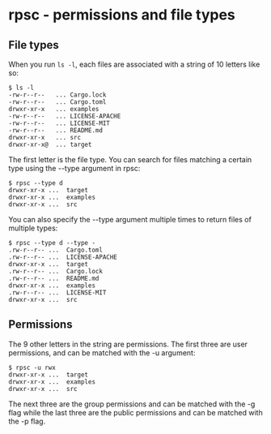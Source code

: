 # rpsc - permissions and file types

## File types

When you run `ls -l`, each files are associated with a string of 10 letters like so:
```shell
$ ls -l
-rw-r--r--   ... Cargo.lock
-rw-r--r--   ... Cargo.toml
drwxr-xr-x   ... examples
-rw-r--r--   ... LICENSE-APACHE
-rw-r--r--   ... LICENSE-MIT
-rw-r--r--   ... README.md
drwxr-xr-x   ... src
drwxr-xr-x@  ... target
```
The first letter is the file type. You can search for files matching a certain type using the --type argument in rpsc:
```shell
$ rpsc --type d
drwxr-xr-x ...  target
drwxr-xr-x ...  examples
drwxr-xr-x ...  src
```
You can also specify the --type argument multiple times to return files of multiple types:  
```shell
$ rpsc --type d --type -
.rw-r--r-- ...  Cargo.toml
.rw-r--r-- ...  LICENSE-APACHE
drwxr-xr-x ...  target
.rw-r--r-- ...  Cargo.lock
.rw-r--r-- ...  README.md
drwxr-xr-x ...  examples
.rw-r--r-- ...  LICENSE-MIT
drwxr-xr-x ...  src
```

## Permissions

The 9 other letters in the string are permissions. The first three are user permissions, and can be matched with the -u argument:
```shell
$ rpsc -u rwx
drwxr-xr-x ...  target
drwxr-xr-x ...  examples
drwxr-xr-x ...  src
```

The next three are the group permissions and can be matched with the -g flag while the last three are the public permissions and can be matched with the -p flag.

